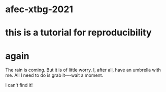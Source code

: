 # afec-xtbg-2021
# this is a tutorial for reproducibility
# again

The rain is coming. But it is of little worry. I, after all, have an umbrella with me. All I need to do is grab it---wait a moment. 

I can't find it!
